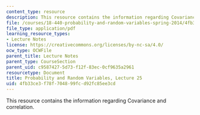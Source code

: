 ```yaml
---
content_type: resource
description: This resource contains the information regarding Covariance and correlation.
file: /courses/18-440-probability-and-random-variables-spring-2014/4fb33ce3f78f704899fcd92fc85ee3cd_MIT18_440S14_Lecture25.pdf
file_type: application/pdf
learning_resource_types:
- Lecture Notes
license: https://creativecommons.org/licenses/by-nc-sa/4.0/
ocw_type: OCWFile
parent_title: Lecture Notes
parent_type: CourseSection
parent_uid: c9587427-5d73-f12f-83ec-0cf9635a2961
resourcetype: Document
title: Probability and Random Variables, Lecture 25
uid: 4fb33ce3-f78f-7048-99fc-d92fc85ee3cd
---
```

This resource contains the information regarding Covariance and correlation.